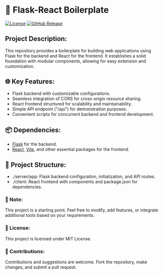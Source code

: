 # 🚀 Flask-React Boilerplate

[![License](https://img.shields.io/badge/license-MIT-blue.svg)](https://opensource.org/licenses/MIT)
[![GitHub Release](https://img.shields.io/github/v/release/4tocall/Flask-React-Boilerplate)](https://github.com/4tocall/Flask-React-Boilerplate/releases/tag/V1.0.0)

## Project Description:

This repository provides a boilerplate for building web applications using Flask for the backend and React for the frontend. It establishes a solid foundation with modular components, allowing for easy extension and customization.

## 🌐 Key Features:

- Flask backend with customizable configurations.
- Seamless integration of CORS for cross-origin resource sharing.
- React frontend structured for scalability and maintainability.
- Simple API endpoint ("/api") for demonstration purposes.
- Convenient scripts for concurrent backend and frontend development.

## 📦 Dependencies:

- [Flask](https://flask.palletsprojects.com/en/3.0.x/) for the backend.
- [React](https://react.dev/), [Vite](https://vitejs.dev/), and other essential packages for the frontend.

## 📄 Project Structure:

- ./server/app: Flask backend configuration, initialization, and API routes.
- ./client: React frontend with components and package.json for dependencies.

### 🚧 Note:

This project is a starting point. Feel free to modify, add features, or integrate additional tools based on your requirements.

### 📝 License:

This project is licensed under MIT License.

### 🌟 Contributions:

Contributions and suggestions are welcome. Fork the repository, make changes, and submit a pull request.
